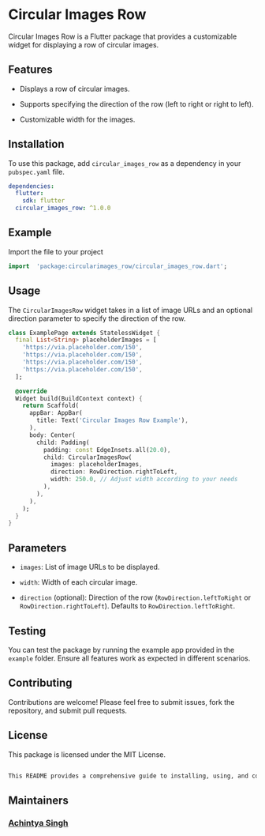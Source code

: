 
# Circular Images Row
Circular Images Row is a Flutter package that provides a customizable widget for displaying a row of circular images.

## Features

- Displays a row of circular images.

- Supports specifying the direction of the row (left to right or right to left).

- Customizable width for the images.

  

## Installation

To use this package, add `circular_images_row` as a dependency in your `pubspec.yaml` file.
```yaml 
dependencies: 
  flutter: 
    sdk: flutter
  circular_images_row: ^1.0.0
```

## Example
Import the file to your project

```dart
import  'package:circularimages_row/circular_images_row.dart';
```
## Usage
The `CircularImagesRow` widget takes in a list of image URLs and an optional direction parameter to specify the direction of the row.

```dart
class ExamplePage extends StatelessWidget {
  final List<String> placeholderImages = [
    'https://via.placeholder.com/150',
    'https://via.placeholder.com/150',
    'https://via.placeholder.com/150',
    'https://via.placeholder.com/150',
  ];

  @override
  Widget build(BuildContext context) {
    return Scaffold(
      appBar: AppBar(
        title: Text('Circular Images Row Example'),
      ),
      body: Center(
        child: Padding(
          padding: const EdgeInsets.all(20.0),
          child: CircularImagesRow(
            images: placeholderImages,
            direction: RowDirection.rightToLeft,
            width: 250.0, // Adjust width according to your needs
          ),
        ),
      ),
    );
  }
}

```
## Parameters

- `images`: List of image URLs to be displayed.

- `width`: Width of each circular image.
- `direction` (optional): Direction of the row (`RowDirection.leftToRight` or `RowDirection.rightToLeft`). Defaults to `RowDirection.leftToRight`.

## Testing
You can test the package by running the example app provided in the `example` folder. Ensure all features work as expected in different scenarios.

##  Contributing


Contributions are welcome! Please feel free to submit issues, fork the repository, and submit pull requests.

  

## License
This package is licensed under the MIT License.
  

```md

This README provides a comprehensive guide to installing, using, and contributing to your package, as well as including sections on features, parameters, examples, testing, contributing, and licensing. Adjust it according to your preferences and requirements!


```

  

## Maintainers

### [Achintya Singh](https://achiit.github.io/aboutachintya/#/)

  

